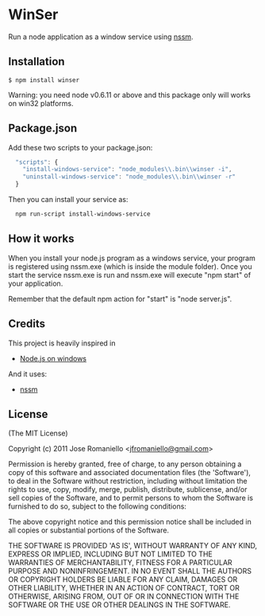 
# WinSer

  Run a node application as a window service using [nssm](http://nssm.cc).

## Installation

    $ npm install winser

Warning: you need node v0.6.11 or above and this package only will works on win32 platforms.

## Package.json

Add these two scripts to your package.json:

```js
  "scripts": {
    "install-windows-service": "node_modules\\.bin\\winser -i",
    "uninstall-windows-service": "node_modules\\.bin\\winser -r"
  }
```

Then you can install your service as:

```bash
  npm run-script install-windows-service
```

## How it works

When you install your node.js program as a windows service, your program is registered using nssm.exe (which is inside the module folder). Once you start the service nssm.exe is run and nssm.exe will execute "npm start" of your application.

Remember that the default npm action for "start" is "node server.js".

## Credits

This project is heavily inspired in 

 - [Node.js on windows](http://blog.tatham.oddie.com.au/2011/03/16/node-js-on-windows/)

And it uses:

 - [nssm](http://nssm.cc)

## License 

(The MIT License)

Copyright (c) 2011 Jose Romaniello &lt;jfromaniello@gmail.com&gt;

Permission is hereby granted, free of charge, to any person obtaining
a copy of this software and associated documentation files (the
'Software'), to deal in the Software without restriction, including
without limitation the rights to use, copy, modify, merge, publish,
distribute, sublicense, and/or sell copies of the Software, and to
permit persons to whom the Software is furnished to do so, subject to
the following conditions:

The above copyright notice and this permission notice shall be
included in all copies or substantial portions of the Software.

THE SOFTWARE IS PROVIDED 'AS IS', WITHOUT WARRANTY OF ANY KIND,
EXPRESS OR IMPLIED, INCLUDING BUT NOT LIMITED TO THE WARRANTIES OF
MERCHANTABILITY, FITNESS FOR A PARTICULAR PURPOSE AND NONINFRINGEMENT.
IN NO EVENT SHALL THE AUTHORS OR COPYRIGHT HOLDERS BE LIABLE FOR ANY
CLAIM, DAMAGES OR OTHER LIABILITY, WHETHER IN AN ACTION OF CONTRACT,
TORT OR OTHERWISE, ARISING FROM, OUT OF OR IN CONNECTION WITH THE
SOFTWARE OR THE USE OR OTHER DEALINGS IN THE SOFTWARE.